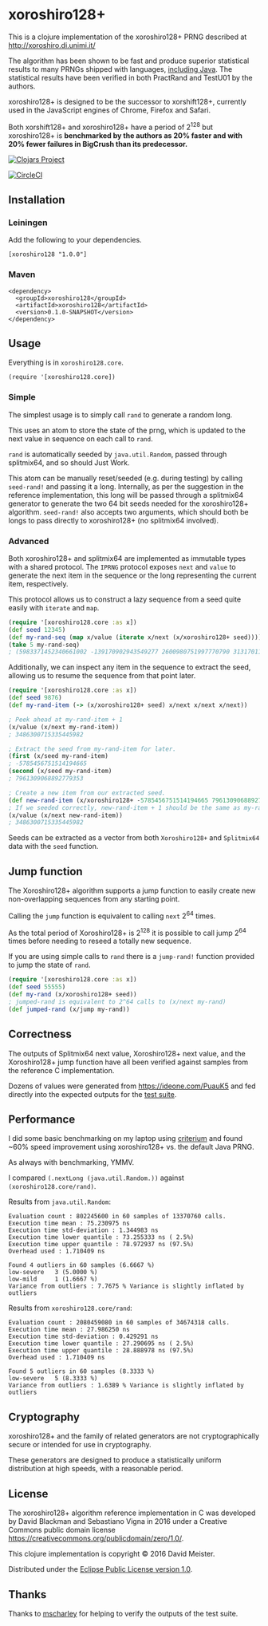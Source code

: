 # xoroshiro128+

This is a clojure implementation of the xoroshiro128+ PRNG described at http://xoroshiro.di.unimi.it/

The algorithm has been shown to be fast and produce superior statistical results to many PRNGs shipped with languages, [including Java](http://stackoverflow.com/questions/453479/how-good-is-java-util-random). The statistical results have been verified in both PractRand and TestU01 by the authors.

xoroshiro128+ is designed to be the successor to xorshift128+, currently used in the JavaScript engines of Chrome, Firefox and Safari.

Both xorshift128+ and xoroshiro128+ have a period of 2<sup>128</sup> but xoroshiro128+ is **benchmarked by the authors as 20% faster and with 20% fewer failures in BigCrush than its predecessor.**

[![Clojars Project](https://img.shields.io/clojars/v/xoroshiro128.svg)](https://clojars.org/xoroshiro128)

[![CircleCI](https://circleci.com/gh/thedavidmeister/xoroshiro128.svg?style=svg)](https://circleci.com/gh/thedavidmeister/xoroshiro128)

## Installation

### Leiningen

Add the following to your dependencies.

`[xoroshiro128 "1.0.0"]`

### Maven

````
<dependency>
  <groupId>xoroshiro128</groupId>
  <artifactId>xoroshiro128</artifactId>
  <version>0.1.0-SNAPSHOT</version>
</dependency>
````
## Usage

Everything is in `xoroshiro128.core`.

`(require '[xoroshiro128.core])`

### Simple

The simplest usage is to simply call `rand` to generate a random long.

This uses an atom to store the state of the prng, which is updated to the next value in sequence on each call to `rand`.

`rand` is automatically seeded by `java.util.Random`, passed through splitmix64, and so should Just Work.

This atom can be manually reset/seeded (e.g. during testing) by calling `seed-rand!` and passing it a long. Internally, as per the suggestion in the reference implementation, this long will be passed through a splitmix64 generator to generate the two 64 bit seeds needed for the xoroshiro128+ algorithm. `seed-rand!` also accepts two arguments, which should both be longs to pass directly to xoroshiro128+ (no splitmix64 involved).

### Advanced

Both xoroshiro128+ and splitmix64 are implemented as immutable types with a shared protocol. The `IPRNG` protocol exposes `next` and `value` to generate the next item in the sequence or the long representing the current item, respectively.

This protocol allows us to construct a lazy sequence from a seed quite easily with `iterate` and `map`.

```clojure
(require '[xoroshiro128.core :as x])
(def seed 12345)
(def my-rand-seq (map x/value (iterate x/next (x/xoroshiro128+ seed))))
(take 5 my-rand-seq)
; (5983371452340661002 -139170902943549277 2600980751997770790 3131701164191746090 -3375623441569470803)
````

Additionally, we can inspect any item in the sequence to extract the seed, allowing us to resume the sequence from that point later.

```clojure
(require '[xoroshiro128.core :as x])
(def seed 9876)
(def my-rand-item (-> (x/xoroshiro128+ seed) x/next x/next x/next))

; Peek ahead at my-rand-item + 1
(x/value (x/next my-rand-item))
; 3486300715335445982

; Extract the seed from my-rand-item for later.
(first (x/seed my-rand-item)
; -5785456751514194665
(second (x/seed my-rand-item)
; 7961309068892779353

; Create a new item from our extracted seed.
(def new-rand-item (x/xoroshiro128+ -5785456751514194665 7961309068892779353))
; If we seeded correctly, new-rand-item + 1 should be the same as my-rand-item + 1.
(x/value (x/next new-rand-item))
; 3486300715335445982
````

Seeds can be extracted as a vector from both `Xoroshiro128+` and `Splitmix64` data with the `seed` function.

## Jump function

The Xoroshiro128+ algorithm supports a jump function to easily create new non-overlapping sequences from any starting point.

Calling the `jump` function is equivalent to calling `next` 2<sup>64</sup> times.

As the total period of Xoroshiro128+ is 2<sup>128</sup> it is possible to call jump 2<sup>64</sup> times before needing to reseed a totally new sequence.

If you are using simple calls to `rand` there is a `jump-rand!` function provided to jump the state of `rand`.

```clojure
(require '[xoroshiro128.core :as x])
(def seed 55555)
(def my-rand (x/xoroshiro128+ seed))
; jumped-rand is equivalent to 2^64 calls to (x/next my-rand)
(def jumped-rand (x/jump my-rand))
````

## Correctness

The outputs of Splitmix64 next value, Xoroshiro128+ next value, and the Xoroshiro128+ jump function have all been verified against samples from the reference C implementation.

Dozens of values were generated from https://ideone.com/PuauK5 and fed directly into the expected outputs for the [test suite](https://github.com/thedavidmeister/xoroshiro128/blob/master/test/xoroshiro128/core_test.clj).

## Performance

I did some basic benchmarking on my laptop using [criterium](https://github.com/hugoduncan/criterium) and found ~60% speed improvement using xoroshiro128+ vs. the default Java PRNG.

As always with benchmarking, YMMV.

I compared `(.nextLong (java.util.Random.))` against `(xoroshiro128.core/rand)`.

Results from `java.util.Random`:

````
Evaluation count : 802245600 in 60 samples of 13370760 calls.
Execution time mean : 75.230975 ns
Execution time std-deviation : 1.344983 ns
Execution time lower quantile : 73.255333 ns ( 2.5%)
Execution time upper quantile : 78.972937 ns (97.5%)
Overhead used : 1.710409 ns

Found 4 outliers in 60 samples (6.6667 %)
low-severe	 3 (5.0000 %)
low-mild	 1 (1.6667 %)
Variance from outliers : 7.7675 % Variance is slightly inflated by outliers
````

Results from `xoroshiro128.core/rand`:

````
Evaluation count : 2080459080 in 60 samples of 34674318 calls.
Execution time mean : 27.986250 ns
Execution time std-deviation : 0.429291 ns
Execution time lower quantile : 27.290695 ns ( 2.5%)
Execution time upper quantile : 28.888978 ns (97.5%)
Overhead used : 1.710409 ns

Found 5 outliers in 60 samples (8.3333 %)
low-severe	 5 (8.3333 %)
Variance from outliers : 1.6389 % Variance is slightly inflated by outliers
````

## Cryptography

xoroshiro128+ and the family of related generators are not cryptographically secure or intended for use in cryptography.

These generators are designed to produce a statistically uniform distribution at high speeds, with a reasonable period.

## License

The xoroshiro128+ algorithm reference implementation in C was developed by David Blackman and Sebastiano Vigna in 2016 under a Creative Commons public domain license https://creativecommons.org/publicdomain/zero/1.0/.

This clojure implementation is copyright © 2016 David Meister.

Distributed under the [Eclipse Public License version 1.0](http://www.eclipse.org/legal/epl-v10.html).

## Thanks

Thanks to [mscharley](https://github.com/mscharley) for helping to verify the outputs of the test suite.
